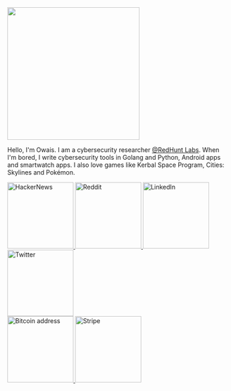 <img src="https://c.tenor.com/_l8MMDhkM_sAAAAC/tomand-jerry.gif" width="300">

Hello, I'm Owais. I am a cybersecurity researcher [@RedHunt Labs](https://github.com/owais-redhunt). When I'm bored, I write cybersecurity tools in Golang and Python, Android apps and smartwatch apps. I also love games like Kerbal Space Program, Cities: Skylines and Pokémon.

<a href="https://news.ycombinator.com/user?id=4f77616973/">
  <img src="https://img.shields.io/badge/HackerNews-000000?style=for-the-badge&logo=ycombinator&logoColor=white" alt="HackerNews" title="HackerNews" width="150"/>
</a>

<a href=https://www.reddit.com/user/0x736961774f/>
  <img src="https://img.shields.io/badge/Reddit-000000?style=for-the-badge&logo=reddit&logoColor=white" alt="Reddit" title="Reddit" width="150"/>
</a>

<a href=https://www.linkedin.com/in/the-only-owais-shaikh/>
  <img src="https://img.shields.io/badge/LinkedIn-000000?style=for-the-badge&logo=linkedin&logoColor=white" alt="LinkedIn" title="LinkedIn" width="150"/>
</a>

<a href=https://twitter.com/o_0x4f>
  <img src="https://img.shields.io/badge/Twitter-000000?style=for-the-badge&logo=twitter&logoColor=white" alt="Twitter" title="Twitter" width="150"/>
</a>

<br />

<a href=bitcoin.md>
  <img src="https://img.shields.io/badge/Bitcoin-000000?style=for-the-badge&logo=bitcoin&logoColor=white" alt="Bitcoin address" title="Bitcoin address" width="150"/>
</a>

<a href=https://buy.stripe.com/4gw7uYciEg3HfOE6op>
  <img src="https://img.shields.io/badge/Stripe-000000?style=for-the-badge&logo=stripe&logoColor=white" alt="Stripe" title="Stripe" width="150"/>
</a>
